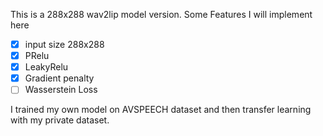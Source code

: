 This is a 288x288 wav2lip model version.
Some Features I will implement here
- [x] input size 288x288
- [x] PRelu
- [x] LeakyRelu
- [x] Gradient penalty
- [ ] Wasserstein Loss

I trained my own model on AVSPEECH dataset and then transfer learning with my private dataset. 